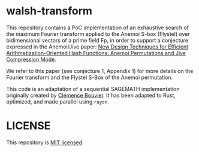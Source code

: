 # walsh-transform

This repository contains a PoC implementation of an exhaustive search of the maximum Fourier transform applied to the Anemoi S-box (Flystel) over bidimensional
vectors of a prime field Fp, in order to support a conjecture expressed in the Anemoi/Jive paper:
[New Design Techniques for Efficient Arithmetization-Oriented Hash Functions: Anemoi Permutations and Jive Compression Mode](https://eprint.iacr.org/2022/840.pdf).

We refer to this paper (see conjecture 1, Appendix 1) for more details on the Fourier transform and the Flystel S-Box of the Anemoi permutation.

This code is an adaptation of a sequential SAGEMATH implementation originally created by [Clemence Bouvier](https://who.rocq.inria.fr/Clemence.Bouvier/). It has been
adapted to Rust, optimized, and made parallel using `rayon`.

# LICENSE

This repository is [MIT licensed](LICENSE).